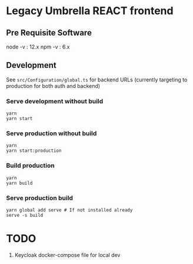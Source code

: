 # Legacy Umbrella REACT frontend

## Pre Requisite Software 
node -v : 12.x
npm -v : 6.x

## Development

See `src/Configuration/global.ts` for backend URLs (currently targeting to production for both auth and backend)

### Serve development without build

```shell
yarn
yarn start
```

### Serve production without build

```shell
yarn
yarn start:production
```

### Build production

```shell
yarn
yarn build
```

### Serve production build

```shell
yarn global add serve # If not installed already
serve -s build
```

# TODO
1. Keycloak docker-compose file for local dev
